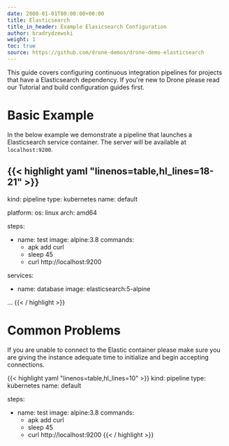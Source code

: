 ```yaml
---
date: 2000-01-01T00:00:00+00:00
title: Elasticsearch
title_in_header: Example Elasicsearch Configuration
author: bradrydzewski
weight: 1
toc: true
source: https://github.com/drone-demos/drone-demo-elasticsearch
---
```


This guide covers configuring continuous integration pipelines for projects that have a Elasticsearch dependency. If you're new to Drone please read our Tutorial and build configuration guides first.

# Basic Example

In the below example we demonstrate a pipeline that launches a Elasticsearch service container. The server will be available at `localhost:9200`.

{{< highlight yaml "linenos=table,hl_lines=18-21" >}}
---
kind: pipeline
type: kubernetes
name: default

platform:
  os: linux
  arch: amd64

steps:
- name: test
  image: alpine:3.8
  commands:
  - apk add curl
  - sleep 45
  - curl http://localhost:9200

services:
- name: database
  image: elasticsearch:5-alpine

...
{{< / highlight >}}

# Common Problems

If you are unable to connect to the Elastic container please make sure you
are giving the instance adequate time to initialize and begin accepting
connections.

{{< highlight yaml "linenos=table,hl_lines=10" >}}
kind: pipeline
type: kubernetes
name: default

steps:
- name: test
  image: alpine:3.8
  commands:
  - apk add curl
  - sleep 45
  - curl http://localhost:9200
{{< / highlight >}}
